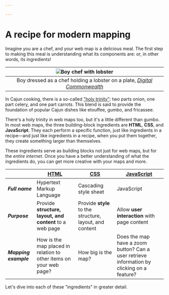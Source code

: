 ```yaml
---

---
```


# A recipe for modern mapping

Imagine you are a chef, and your web map is a delicious meal. The first step to making this meal is understanding what its components are: or, in other words, its ingredients!

|![Boy chef with lobster](https://iiif.digitalcommonwealth.org/iiif/2/commonwealth:pz50hc948/108,75,1468,982/full/0/default.jpg)
|:---:|
|Boy dressed as a chef holding a lobster on a plate, _[Digital Commonwealth](https://www.digitalcommonwealth.org/search/commonwealth:pz50hc930)_

In Cajun cooking, there is a so-called ["holy trinity"](https://www.nola.com/entertainment_life/eat-drink/article_b33ce87d-77f1-56b9-a32e-fc725b5a4de5.html): two parts onion, one part celery, and one part carrots. This blend is said to provide the foundation of popular Cajun dishes like etouffee, gumbo, and fricassee.

There's a holy trinity in web maps too, but it's a little different than gumbo. In most web maps, the three building-block ingredients are **HTML**, **CSS**, and **JavaScript**. They each perform a specific function, just like ingredients in a recipe—and just like ingredients in a recipe, when you put them together, they create something larger than themselves.

These ingredients serve as building blocks not just for web maps, but for the *entire internet*. Once you have a better understanding of what the ingredients do, you can get more creative with your maps and more.

| | [HTML](https://www.w3schools.com/html/html_intro.asp) | [CSS](https://developer.mozilla.org/en-US/docs/Learn/CSS/First_steps/What_is_CSS)       | [JavaScript](https://developer.mozilla.org/en-US/docs/Learn/JavaScript/First_steps/What_is_JavaScript)      |
|--------------- | --------------- | ------------- | ---------------- |
| **_Full name_** | Hypertext Markup Language | Cascading style sheet | JavaScript |
| **_Purpose_** | Provide **structure, layout, and content** to a web page | Provide **style** to the structure, layout, and content | Allow **user interaction** with page content |
| **_Mapping example_** | How is the map placed in relation to other items on your web page? | How big is the map? | Does the map have a zoom button? Can a user retrieve information by clicking on a feature? |

Let's dive into each of these "ingredients" in greater detail.

<!-- 


## Differences between desktop and web mapping

[QGIS](https://cartinal.leventhalmap.org/guides/getting-started-with-qgis/) is an excellent software for creating spatial data and static maps, but it's not as good for generating interactive maps that you can share on the web.

This table details a few key differences between creating maps with a desktop GIS software (like QGIS) and creating maps in a web environment.

|  | Desktop       | Web mapping      |
| --------------- | ------------- | ---------------- |
| **_Purpose_** | Project-oriented; best for data creation, manipulation, and analysis | Tool- and app-oriented; best for data visualization and user interactivity |
| **_Interface_** | Point-and-click or drag-and-drop in a graphical user interface | Edit raw files in a text editor or integrated development environment |
| **_Formats_** | Shapefiles for vector data, GeoTIFFs for raster data | GeoJSON for vector data, tile services for raster data |
| **_Programming languages_** | Python for spatial analysis and geoprocessing | HTML for structure, CSS for style, JavaScript for interaction |

<aside>

**Note**: One of the reasons that web mapping isn't ideal for spatial analysis is that modern web browsers are restricted 

</aside>

## What is Leaflet?

Test

## Getting started with Glitch

Glitch, a web tool for real-time app development, will serve as our "home base" in this tutorial. It's where you'll store all your spatial data, as well as edit the files that will structure your web map.

To open your first Glitch project:

1. Navigate to [Glitch's website](https://glitch.com) and create an account
2. Open up our [LMEC data viz starter pack](https://glitch.com/~lmec-dv-starter), a Glitch project that functions as a web map template
3. Click `"Remix your own"`

Welcome to your first Glitch project! You should see something like this:

|![glitch project](../media/glitchgif.gif)
|:--:|

<aside>

**Note:** Glitch automatically names remixed projects with three random words (mine above is called "brawny-resolute-tick"), so give your new project a better name. You can change the name by clicking `Settings` > `Edit project details`.

</aside>

There are three panes in the Glitch app. On the left side, the **file tree** shows all the files that comprise your project. In the middle, the **file editor** allows you to edit those files directly. And on the right side, the **preview pane** provides a fully rendered and actively updated view of your app.

In the preview pane, the web map is currently being rendered by three files in your file tree:

1. `index.html`
2. `script.js`
3. `style.css`

| | index.html | styles.css       | script.js      |
|--------------- | --------------- | ------------- | ---------------- |
| **_Language_** | [HTML](https://www.w3schools.com/html/html_intro.asp) | [CSS](https://developer.mozilla.org/en-US/docs/Learn/CSS/First_steps/What_is_CSS) | [JavaScript](https://developer.mozilla.org/en-US/docs/Learn/JavaScript/First_steps/What_is_JavaScript) |
| **_Purpose_** | Provide **structure, layout, and content** to a web page | Provide **style** to the structure, layout, and content | Allow **user interaction** with page content |
| **_Example_** | What text appears on your web page? Where does the map go? | In what font will the text be rendered? How big is the map? | Does the map have a zoom button? Can a user retrieve information by clicking on a feature? |

Each of these files contains code, or instructions, which tell a computer how to render parts of a page. Let's explore each file individually and see how changing its content affects our map.

### Dive into `index.html`

In your project, click on `index.html` to view its contents. You'll see a lot of angular brackets `< >`, or **tags**, throughout the file. Navigate to the section below...

```html
<section class="top-matter mb-4">
    <div class="glitchButton m-3" style="float:right;z-index:3">
    <img
        src="https://s3.us-east-2.wasabisys.com/lmec-public-files/images/LMEC_compass_transparent.png"
        id="lmec-logo"
        alt="LMEC Logo"
    />
    </div>
    <div class="container">
    <h1 class="heading is-size-2 has-text-centered">
        Project Name Goes
    </h1>
    <p class="has-text-centered">
        You can add some text here.
    </p>
    </div>
</section>
```
<aside>

**Note:** Titles like `index.html`, `styles.css`, and `script.js` are _mainly_ named as such by convention.

</aside>

...  and make a few changes!

1. Update the project name between the `<h1>` tags
2. Add some text between the `<p>` tags
3. OPTIONAL: Trade out the LMEC logo for a different one (you can do this by replacing the URL between quotes at the `src` tag with a different URL )

For an in-depth description of what different HTML tags and elements mean, check out [Mozilla's documentation on the topic](https://developer.mozilla.org/en-US/docs/Web/HTML). What else might you want to add or change about the structure of this page?

### Dive into `styles.css` -->